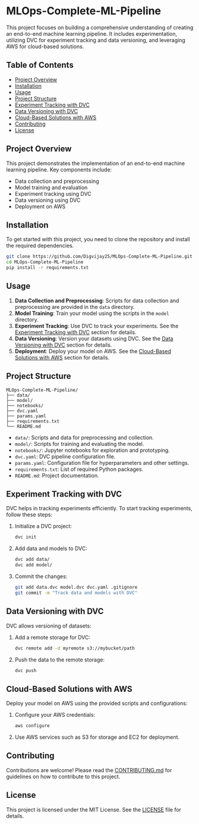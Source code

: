 # MLOps-Complete-ML-Pipeline

This project focuses on building a comprehensive understanding of creating an end-to-end machine learning pipeline. It includes experimentation, utilizing DVC for experiment tracking and data versioning, and leveraging AWS for cloud-based solutions.

## Table of Contents
- [Project Overview](#project-overview)
- [Installation](#installation)
- [Usage](#usage)
- [Project Structure](#project-structure)
- [Experiment Tracking with DVC](#experiment-tracking-with-dvc)
- [Data Versioning with DVC](#data-versioning-with-dvc)
- [Cloud-Based Solutions with AWS](#cloud-based-solutions-with-aws)
- [Contributing](#contributing)
- [License](#license)

## Project Overview
This project demonstrates the implementation of an end-to-end machine learning pipeline. Key components include:
- Data collection and preprocessing
- Model training and evaluation
- Experiment tracking using DVC
- Data versioning using DVC
- Deployment on AWS

## Installation
To get started with this project, you need to clone the repository and install the required dependencies.

```sh
git clone https://github.com/Digvijay25/MLOps-Complete-ML-Pipeline.git
cd MLOps-Complete-ML-Pipeline
pip install -r requirements.txt
```

## Usage
1. **Data Collection and Preprocessing**: Scripts for data collection and preprocessing are provided in the `data` directory.
2. **Model Training**: Train your model using the scripts in the `model` directory.
3. **Experiment Tracking**: Use DVC to track your experiments. See the [Experiment Tracking with DVC](#experiment-tracking-with-dvc) section for details.
4. **Data Versioning**: Version your datasets using DVC. See the [Data Versioning with DVC](#data-versioning-with-dvc) section for details.
5. **Deployment**: Deploy your model on AWS. See the [Cloud-Based Solutions with AWS](#cloud-based-solutions-with-aws) section for details.

## Project Structure
```plaintext
MLOps-Complete-ML-Pipeline/
├── data/
├── model/
├── notebooks/
├── dvc.yaml
├── params.yaml
├── requirements.txt
└── README.md
```
- `data/`: Scripts and data for preprocessing and collection.
- `model/`: Scripts for training and evaluating the model.
- `notebooks/`: Jupyter notebooks for exploration and prototyping.
- `dvc.yaml`: DVC pipeline configuration file.
- `params.yaml`: Configuration file for hyperparameters and other settings.
- `requirements.txt`: List of required Python packages.
- `README.md`: Project documentation.

## Experiment Tracking with DVC
DVC helps in tracking experiments efficiently. To start tracking experiments, follow these steps:
1. Initialize a DVC project:
   ```sh
   dvc init
   ```
2. Add data and models to DVC:
   ```sh
   dvc add data/
   dvc add model/
   ```
3. Commit the changes:
   ```sh
   git add data.dvc model.dvc dvc.yaml .gitignore
   git commit -m "Track data and models with DVC"
   ```

## Data Versioning with DVC
DVC allows versioning of datasets:
1. Add a remote storage for DVC:
   ```sh
   dvc remote add -d myremote s3://mybucket/path
   ```
2. Push the data to the remote storage:
   ```sh
   dvc push
   ```

## Cloud-Based Solutions with AWS
Deploy your model on AWS using the provided scripts and configurations:
1. Configure your AWS credentials:
   ```sh
   aws configure
   ```
2. Use AWS services such as S3 for storage and EC2 for deployment.

## Contributing
Contributions are welcome! Please read the [CONTRIBUTING.md](CONTRIBUTING.md) for guidelines on how to contribute to this project.

## License
This project is licensed under the MIT License. See the [LICENSE](LICENSE) file for details.
